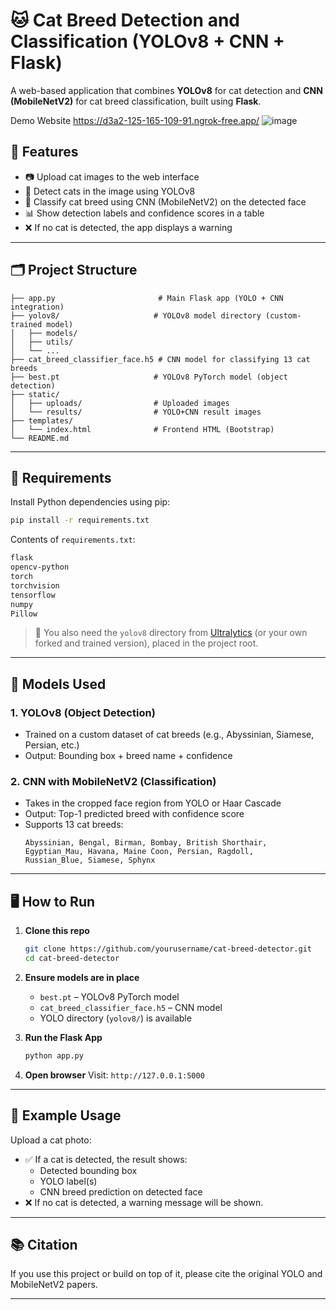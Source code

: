 # 🐱 Cat Breed Detection and Classification (YOLOv8 + CNN + Flask)

A web-based application that combines **YOLOv8** for cat detection and **CNN (MobileNetV2)** for cat breed classification, built using **Flask**.

Demo Website https://d3a2-125-165-109-91.ngrok-free.app/
![image](https://github.com/user-attachments/assets/bd13efd0-3e3d-4dad-bfde-ebedc1072f67)



## 🚀 Features

- 📷 Upload cat images to the web interface  
- 🎯 Detect cats in the image using YOLOv8  
- 🧠 Classify cat breed using CNN (MobileNetV2) on the detected face  
- 📊 Show detection labels and confidence scores in a table  
- ❌ If no cat is detected, the app displays a warning  

---

## 🗂️ Project Structure

```
├── app.py                       # Main Flask app (YOLO + CNN integration)
├── yolov8/                     # YOLOv8 model directory (custom-trained model)
│   ├── models/
│   ├── utils/
│   └── ...
├── cat_breed_classifier_face.h5 # CNN model for classifying 13 cat breeds
├── best.pt                     # YOLOv8 PyTorch model (object detection)
├── static/
│   ├── uploads/                # Uploaded images
│   └── results/                # YOLO+CNN result images
├── templates/
│   └── index.html              # Frontend HTML (Bootstrap)
└── README.md
```

---

## 🐍 Requirements

Install Python dependencies using pip:

```bash
pip install -r requirements.txt
```

Contents of `requirements.txt`:

```txt
flask
opencv-python
torch
torchvision
tensorflow
numpy
Pillow
```

> 🔧 You also need the `yolov8` directory from [Ultralytics](https://github.com/ultralytics/yolov5) (or your own forked and trained version), placed in the project root.

---

## 🧠 Models Used

### 1. YOLOv8 (Object Detection)
- Trained on a custom dataset of cat breeds (e.g., Abyssinian, Siamese, Persian, etc.)
- Output: Bounding box + breed name + confidence

### 2. CNN with MobileNetV2 (Classification)
- Takes in the cropped face region from YOLO or Haar Cascade
- Output: Top-1 predicted breed with confidence score
- Supports 13 cat breeds:
  ```
  Abyssinian, Bengal, Birman, Bombay, British Shorthair, 
  Egyptian_Mau, Havana, Maine Coon, Persian, Ragdoll, 
  Russian_Blue, Siamese, Sphynx
  ```

---

## 🖥️ How to Run

1. **Clone this repo**
   ```bash
   git clone https://github.com/yourusername/cat-breed-detector.git
   cd cat-breed-detector
   ```

2. **Ensure models are in place**
   - `best.pt` – YOLOv8 PyTorch model
   - `cat_breed_classifier_face.h5` – CNN model
   - YOLO directory (`yolov8/`) is available

3. **Run the Flask App**
   ```bash
   python app.py
   ```

4. **Open browser**
   Visit: `http://127.0.0.1:5000`

---

## 📸 Example Usage

Upload a cat photo:
- ✅ If a cat is detected, the result shows:
  - Detected bounding box
  - YOLO label(s)
  - CNN breed prediction on detected face
- ❌ If no cat is detected, a warning message will be shown.

---


## 📚 Citation

If you use this project or build on top of it, please cite the original YOLO and MobileNetV2 papers.

---
